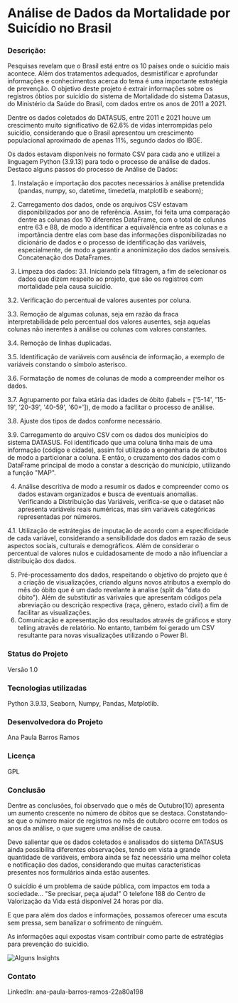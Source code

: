 # Análise de Dados da Mortalidade por Suicídio no Brasil
### Descrição:

Pesquisas revelam que o Brasil está entre os 10 países onde o suicídio mais acontece. Além dos tratamentos adequados, desmistificar e aprofundar informações e conhecimentos acerca do tema é uma importante estratégia de prevenção. O objetivo deste projeto é extrair informações sobre os registros óbtios por suicídio do sistema de Mortalidade do sistema Datasus, do Ministério da Saúde do Brasil, com dados entre os anos de 2011 a 2021.

Dentre os dados coletados do DATASUS, entre 2011 e 2021 houve um crescimento muito significativo de 62.6% de vidas interrompidas pelo suicídio, considerando que o Brasil apresentou um crescimento populacional aproximado de apenas 11%, segundo dados do IBGE.

Os dados estavam disponíveis no formato CSV para cada ano e utilizei a linguagem Python (3.9.13) para todo o processo de análise de dados. Destaco alguns passos do processo de Análise de Dados:

1. Instalação e importação dos pacotes necessários à análise pretendida (pandas, numpy, so, datetime, timedetla, matplotlib e seaborn);

2. Carregamento dos dados, onde os arquivos CSV estavam disponibilizados por ano de referência. Assim, foi feita uma comparação dentre as colunas dos 10 diferentes DataFrame, com o total de colunas entre 63 e 88, de modo a identificar a equivalência entre as colunas e a importância dentre elas com base das informações disponibilizadas no dicionário de dados e o processo de identificação das variáveis, especialmente, de modo a garantir a anonimização dos dados sensíveis. Concatenação dos DataFrames.

3. Limpeza dos dados: 
3.1. Iniciando pela filtragem, a fim de selecionar os dados que dizem respeito ao projeto, que são os registros com mortalidade pela causa suicídio.

3.2. Verificação do percentual de valores ausentes por coluna.

3.3. Remoção de algumas colunas, seja em razão da fraca interpretabilidade pelo percentual dos valores ausentes, seja aquelas colunas não inerentes à análise ou colunas com valores constantes.

3.4. Remoção de linhas duplicadas.

3.5. Identificação de variáveis com ausência de informação, a exemplo de variáveis constando o símbolo asterisco.

3.6. Formatação de nomes de colunas de modo a compreender melhor os dados.

3.7. Agrupamento por faixa etária das idades de óbito (labels = ['5-14', '15-19', '20-39', '40-59', '60+']), de modo a facilitar o processo de análise.

3.8. Ajuste dos tipos de dados conforme necessário.

3.9. Carregamento do arquivo CSV com os dados dos municípios do sistema DATASUS. Foi identificado que uma coluna tinha mais de uma informação (código e cidade), assim foi utilizado a engenharia de atributos de modo a particionar a coluna. E então, o cruzamento dos dados com o DataFrame principal de modo a constar a descrição do município, utilizando a função "MAP".

4. Análise descritiva de modo a resumir os dados e compreender como os dados estavam organizados e busca de eventuais anomalias. Verificando a Distribuição das Variáveis, verifica-se que o dataset não apresenta variáveis reais numéricas, mas sim variáveis categóricas representadas por números.

4.1. Utilização de estrátegias de imputação de acordo com a especificidade de cada variável, considerando a sensibilidade dos dados em razão de seus aspectos sociais, culturais e demográficos. Além de considerar o percentual de valores nulos e cuidadosamente de modo a não influenciar a distribuição dos dados.

5. Pré-processamento dos dados, respeitando o objetivo do projeto que é a criação de visualizações, criando alguns novos atributos a exemplo do mês do óbito que é um dado revelante à analise (split da "data do óbito"). Além de substitutir as várivaies que apresentam códigos pela abreviação ou descrição respectiva (raça, gênero, estado civil) a fim de facilitar as visualizações. 
6. Comunicação e apresentação dos resultados através de gráficos e story telling através de relatório. No entanto, também foi gerado um CSV resultante para novas visualizações utilizando o Power BI.

### Status do Projeto
Versão 1.0

### Tecnologias utilizadas
Python 3.9.13, Seaborn, Numpy, Pandas, Matplotlib.

### Desenvolvedora do Projeto
Ana Paula Barros Ramos

### Licença
GPL

### Conclusão

Dentre as conclusões, foi observado que o mês de Outubro(10) apresenta um aumento crescente no número de óbitos que se destaca. Constatando-se que o número maior de registros no mês de outubro ocorre em todos os anos da análise, o que sugere uma análise de causa.

Devo salientar que os dados coletados e analisados do sistema DATASUS ainda possibilita diferentes observações, tendo em vista a grande quantidade de variáveis, embora ainda se faz necessário uma melhor coleta e notificação dos dados, considerando que muitas características presentes nos formulários ainda estão ausentes.

O suicídio é um problema de saúde pública, com impactos em toda a sociedade... "Se precisar, peça ajuda!" O telefone 188 do Centro de Valorização da Vida está disponível 24 horas por dia. 

E que para além dos dados e informações, possamos oferecer uma escuta sem pressa, sem banalizar o sofrimento de ninguém.

As informações aqui expostas visam contribuir como parte de estratégias para prevenção do suicídio.

![Alguns Insights](https://media.licdn.com/dms/image/D4D22AQERYWdr3h5dhQ/feedshare-shrink_2048_1536/0/1696468889350?e=1714608000&v=beta&t=HnRPr1mJ4jF5QPbj4tMhzK7qCA7VO0kKcxWDu5X4zrA)

### Contato
LinkedIn: ana-paula-barros-ramos-22a80a198
